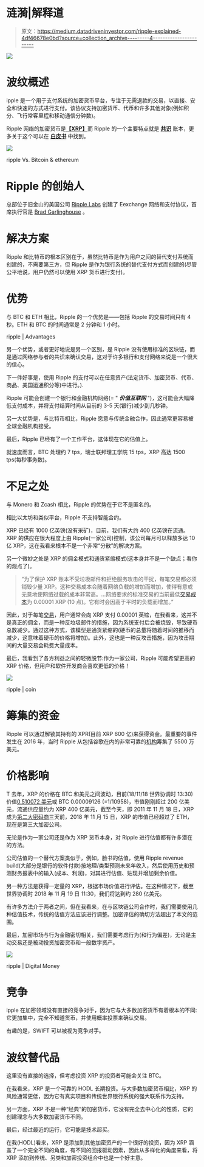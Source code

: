# 涟漪|解释道

> 原文：<https://medium.datadriveninvestor.com/ripple-explained-4df46678e0bd?source=collection_archive---------4----------------------->

[![](img/77ce4b1dac6584892c9f699569bdaad4.png)](http://www.track.datadriveninvestor.com/DDIBeta11-21)

# 波纹概述

ipple 是一个用于支付系统的加密货币平台，专注于无需退款的交易，以直接、安全和快速的方式进行支付。该协议支持加密货币、代币和许多其他对象(例如积分、飞行常客里程和移动通信分钟数)。

Ripple 网络的加密货币是[**【XRP】**](https://ripple.com/xrp/)而 Ripple 的一个主要特点就是 [**共识**](https://developers.ripple.com/xrp-ledger-overview.html) 账本，更多关于这个可以在 [**白皮书**](https://ripple.com/files/ripple_consensus_whitepaper.pdf) 中找到。

![](img/f614d46135117e6f2d392ac81e7b186d.png)

ripple Vs. Bitcoin & ethereum

# Ripple 的创始人

总部位于旧金山的美国公司 [Ripple Labs](https://ripple.com/) 创建了 Eexchange 网络和支付协议，首席执行官是 [Brad Garlinghouse](https://en.wikipedia.org/wiki/Brad_Garlinghouse) 。

# 解决方案

Ripple 和比特币的根本区别在于，虽然比特币是作为用户之间的替代支付系统而创建的，不需要第三方，但 Ripple 是作为银行系统的替代支付方式而创建的(尽管公平地说，用户仍然可以使用 XRP 货币进行支付)。

# 优势

与 BTC 和 ETH 相比，Ripple 的一个优势是——包括 Ripple 的交易时间只有 4 秒。ETH 和 BTC 的时间通常是 2 分钟和 1 小时。

ripple | Advantages

另一个优势，或者更好地说是另一个区别，是 Ripple 没有使用标准的区块链，而是通过网络参与者的共识来确认交易，这对于许多银行和支付网络来说是一个很大的信心。

下一件好事是，使用 Ripple 的支付可以在任意资产(法定货币、加密货币、代币、商品、美国运通积分等)中进行。).

Ripple 可能会创建一个银行和金融机构网络(= " ***价值互联网*** ")，这可能会大幅降低支付成本，并将支付结算时间从目前的 3-5 天(银行)减少到几秒钟。

另一大优势是，与比特币相比，Ripple 愿意与传统金融合作，因此通常更容易被全球金融机构接受。

最后，Ripple 已经有了一个工作平台，这体现在它的估值上。

就速度而言，BTC 处理约 7 tps，瑞士联邦理工学院 15 tps，XRP 高达 1500 tps(每秒事务数)。

# 不足之处

与 Monero 和 Zcash 相比，Ripple 的优势在于它不是匿名的。

相比以太坊和类似平台，Ripple 不支持智能合约。

XRP 已经有 1000 亿英镑(没有采矿)，目前，我们有大约 400 亿英镑在流通。XRP 的供应在很大程度上由 Ripple(一家公司)控制，该公司每月可以释放多达 10 亿 XRP，这在我看来根本不是一个非常“分散”的解决方案。

另一个微妙之处是 XRP 的佣金模式和通货紧缩模式(这本身并不是一个缺点；看你的观点了)。

> “为了保护 XRP 账本不受垃圾邮件和拒绝服务攻击的干扰，每笔交易都必须销毁少量 XRP。这种交易成本会随着网络负载的增加而增加，使得有意或无意地使网络过载的成本非常高。…网络要求的标准交易的当前最低[交易成本](https://developers.ripple.com/transaction-cost.html)为 0.00001 XRP (10 点)。它有时会因高于平时的负载而增加。”

因此，对于每笔[交易](https://developers.ripple.com/transaction-cost.html#beneficiaries-of-the-transaction-cost)，用户通常会向 XRP 支付 0.00001 英镑，在我看来，这并不是真正的佣金，而是一种反垃圾邮件的措施，因为系统支付后会被烧毁，导致硬币总数减少。通过这种方式，该模型是通货紧缩的(硬币的总量将随着时间的推移而减少，这意味着硬币的价格将增加)。此外，这也是一种反攻击措施，因为攻击期间的大量交易会耗费大量成本。

最后，我看到了各方利益之间的轻微脱节:作为一家公司，Ripple 可能希望更高的 XRP 价格，但用户和软件开发商会喜欢更低的价格！

![](img/40f81cceda2ca4d0d3173bbbba513b5e.png)

ripple | coin

# 筹集的资金

Ripple 可以通过解锁其持有的 XPR(目前 XRP 600 亿)来获得资金。最重要的事件发生在 2016 年，当时 Ripple 从包括谷歌在内的非常可靠的[机构](https://www.cnbc.com/2016/09/15/google-backed-blockchain-start-up-ripple-raises-55-million-from-big-banks.html)筹集了 5500 万美元。

# 价格影响

T 去年，XRP 的价格在 BTC 和美元之间波动，目前(18/11/18 世界协调时 13:30)价值[0.510072 美元](https://xrpcharts.ripple.com/#/markets/BTC:rvYAfWj5gh67oV6fW32ZzP3Aw4Eubs59B/USD:rvYAfWj5gh67oV6fW32ZzP3Aw4Eubs59B?interval=15m&range=1d&type=line)或 BTC 0.00009126 (=1/10958)，市值刚刚超过 200 亿美元，流通供应量约为 XRP 400 亿美元，截至今天，即 2011 年 11 月 18 日，XRP 成为[第二大密码商](https://coinmarketcap.com/currencies/ripple/)三天前，2018 年 11 月 15 日，XRP 的市值已经超过了 ETH，现在是第三大加密公司。

无论是作为一家公司还是作为 XRP 货币本身，对 Ripple 进行估值都有许多潜在的方法。

公司估值的一个替代方案类似于，例如，脸书的估值，使用 Ripple revenue build(大部分是银行的软件付款)按地理/类型预测未来年收入，然后使用历史和预测财务报表中的输入(成本、利润)，对其进行估值、贴现并增加剩余价值。

另一种方法是获得一定量的 XRP，根据市场价值进行评估。在这种情况下，截至世界协调时 2018 年 11 月 19 日 11:30，我们将达到约 280 亿美元。

有许多方法介于两者之间，但在我看来，在与区块链公司合作时，我们需要使用几种估值技术，传统的估值方法应该进行调整。加密评估的确切方法超出了本文的范围。

最后，加密市场与行为金融密切相关，我们需要考虑行为(和行为偏差)，无论是主动交易还是被动投资加密货币和一般数字资产。

![](img/ac1f408e3253c4d103302ff4e073c9cd.png)

ripple | Digital Money

# 竞争

ipple 在加密领域没有直接的竞争对手，因为它与大多数加密货币有着根本的不同:它更加集中，完全不知道货币，并使用概率投票来确认交易。

有趣的是，SWIFT 可以被视为竞争对手。

# 波纹替代品

这里没有直接的选择，但考虑投资 XRP 的投资者可能会关注 BTC。

在我看来，XRP 是一个可靠的 HODL 长期投资。与大多数加密货币相比，XRP 的风险通常更低，因为它有真实项目和传统世界银行系统的强大联系作为支持。

另一方面，XRP 不是一种“经典”的加密货币，它没有完全去中心化的性质，它的创建理念与大多数加密货币不同。

最后，经过最近的运行，它可能是技术超买。

在我(HODL)看来，XRP 是添加到其他加密资产的一个很好的投资，因为 XRP 涵盖了一个完全不同的角度，有不同的回报驱动因素，因此从多样化的角度来看，将 XRP 添加到传统、另类和加密投资组合中也是一个好主意。